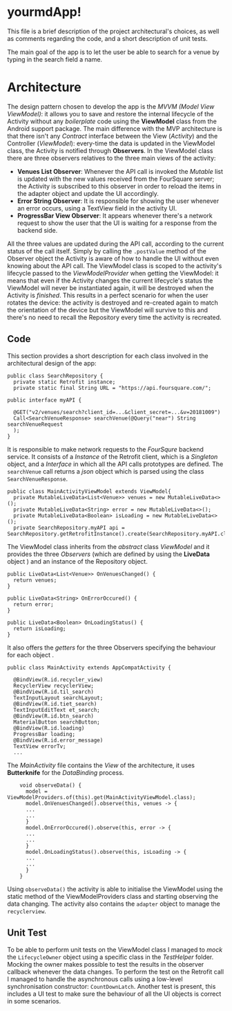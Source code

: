 # yourmdApp!

This file is a brief description of the project architectural's choices, as well as comments regarding the code, and a short description of unit tests.

The main goal of the app is to let the user be able to search for a venue by typing in the search field a name.


# Architecture

The design pattern chosen to develop the app is the *MVVM (Model View ViewModel)*: it allows you to save and restore the internal lifecycle of the Activity without any *boilerplate* code using the **ViewModel** class from the Android support package. The main difference with the MVP architecture is that there isn't any *Contract* interface between the View (*Activity*) and the Controller (*ViewModel*): every-time the data is updated in the ViewModel class, the Activity is notified through **Observers**. In the ViewModel class there are three observers relatives to the three main views of the activity:

 - **Venues List Observer**: Whenever the API call is invoked the *Mutable* list is updated with the new values received from the FourSquare server; the Activity is subscribed to this observer in order to reload the items in the adapter object and update the UI accordingly.
 - **Error String Observer**: It is responsible for showing the user whenever an error occurs, using a TextView field in the activity UI.
 - **ProgressBar View Observer**: It appears whenever there's a network request to show the user that the UI is waiting for a response from the backend side.

All the three values are updated during the API call, according to the current status of the call itself. Simply by calling the `.postValue` method of the Observer object the Activity is aware of how to handle the UI without even knowing about the API call. The ViewModel class is scoped to the activity's lifecycle passed to the *ViewModelProvider* when getting the ViewModel: it means that even if the Activity changes the current lifecycle's status the ViewModel will never be instantiated again, it will be destroyed when the Activity is *finished*. This results in a perfect scenario for when the user rotates the device: the activity is destroyed and re-created again to match the orientation of the device but the ViewModel will survive to this and there's no need to recall the Repository every time the activity is recreated.

## Code

This section provides a short description for each class involved in the architectural design of the app:

    public class SearchRepository {  
      private static Retrofit instance;  
      private static final String URL = "https://api.foursquare.com/";

    public interface myAPI {  
      
      @GET("v2/venues/search?client_id=...&client_secret=...&v=20181009")  
      Call<SearchVenueResponse> searchVenue(@Query("near") String searchVenueRequest  
      );  
    }

It is responsible to make network requests to the *FourSqure* backend service. It consists of a *Instance* of the Retrofit client, which is a *Singleton* object, and a *Interface* in which all the API calls prototypes are defined.
The `searchVenue` call returns a *json* object which is parsed using the class `SearchVenueResponse`.

    public class MainActivityViewModel extends ViewModel{  
      private MutableLiveData<List<Venue>> venues = new MutableLiveData<>();  
      private MutableLiveData<String> error = new MutableLiveData<>();  
      private MutableLiveData<Boolean> isLoading = new MutableLiveData<>();  
      private SearchRepository.myAPI api = SearchRepository.getRetrofitInstance().create(SearchRepository.myAPI.class);   

The ViewModel class inherits from the *abstract* class *ViewModel* and it provides the three *Observers* (which are defined by using the **LiveData** object ) and an instance of the Repository object.

    public LiveData<List<Venue>> OnVenuesChanged() {  
      return venues;  
    }  
      
    public LiveData<String> OnErrorOccured() {  
      return error;  
    }  
      
    public LiveData<Boolean> OnLoadingStatus() {  
      return isLoading;  
    }

It also offers the *getters* for the three Observers specifying the behaviour for each object .

    public class MainActivity extends AppCompatActivity {  
      
      @BindView(R.id.recycler_view)  
      RecyclerView recyclerView;  
      @BindView(R.id.til_search)  
      TextInputLayout searchLayout;  
      @BindView(R.id.tiet_search)  
      TextInputEditText et_search;  
      @BindView(R.id.btn_search)  
      MaterialButton searchButton;  
      @BindView(R.id.loading)  
      ProgressBar loading;  
      @BindView(R.id.error_message)  
      TextView errorTv;
      ...

The *MainActivity* file contains the *View* of the architecture, it uses **Butterknife** for the *DataBinding* process.

        void observeData() {  
          model = ViewModelProviders.of(this).get(MainActivityViewModel.class);
          model.OnVenuesChanged().observe(this, venues -> { 
          ...
          ...
          }
          model.OnErrorOccured().observe(this, error -> {
          ...
          ...
          }
          model.OnLoadingStatus().observe(this, isLoading -> {
          ...
          ...
          }
        }
Using `observeData()` the activity is able to initialise the ViewModel using the static method of the ViewModelProviders class and starting observing the data changing.
The activity also contains the `adapter` object to manage the `recyclerview`.



## Unit Test

To be able to perform unit tests on the ViewModel class I managed to *mock* the `LifecycleOwner` object using a specific class in the *TestHelper* folder.
Mocking the owner makes possible to test the results in the observer callback whenever the data changes. To perform the test on the Retrofit call I managed to handle the asynchronous calls using a low-level synchronisation constructor: `CountDownLatch`.
Another test is present, this includes a UI test to make sure the behaviour of all the UI objects is correct in some scenarios.
